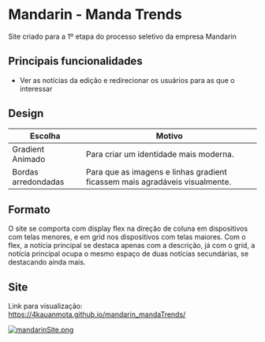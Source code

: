# Mandarin - Manda Trends

Site criado para a 1º etapa do processo seletivo da empresa Mandarin

## Principais funcionalidades

- Ver as notícias da edição e redirecionar os usuários para as que o interessar

## Design

| Escolha      | Motivo |
| ----------- | ----------- |
| Gradient Animado | Para criar um identidade mais moderna. |
| Bordas arredondadas | Para que as imagens e linhas gradient ficassem mais agradáveis visualmente. |

## Formato

O site se comporta com display flex na direção de coluna em dispositivos com telas menores, e em grid nos dispositivos com telas maiores. Com o flex, a notícia principal se destaca apenas com a descrição, já com o grid, a notícia principal ocupa o mesmo espaço de duas notícias secundárias, se destacando ainda mais.

## Site

Link para visualização: https://4kauanmota.github.io/mandarin_mandaTrends/

[![mandarinSite.png](https://i.postimg.cc/mkFgSD2q/Screenshot-2022-12-29-at-23-43-40-Mandarin-test.png)](https://postimg.cc/PvTHXdDz)